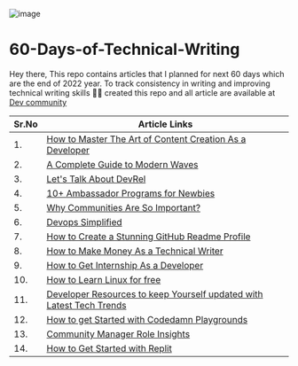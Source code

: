 
![image](https://user-images.githubusercontent.com/59861179/234605565-7f4779ae-2fce-4172-be90-863ac13bd00a.png)

# 60-Days-of-Technical-Writing

Hey there,
This repo contains articles that I planned for next 60 days which are the end of 2022 year. To track consistency in writing and improving technical writing skills ✍🏻 created this repo and all article are available at [Dev community](https://patilganesh1010.hashnode.dev/)

| Sr.No  | Article Links |
| ------------- | ------------- |
| 1.  | [How to Master The Art of Content Creation As a Developer](https://patilganesh1010.hashnode.dev/how-to-master-the-art-of-content-creation-as-a-developer)  |
| 2.  | [A Complete Guide to Modern Waves](https://patilganesh1010.hashnode.dev/a-complete-guide-to-modern-waves)  |
| 3.  | [Let's Talk About DevRel](https://patilganesh1010.hashnode.dev/lets-talk-about-devrel)  |
| 4.  | [10+ Ambassador Programs for Newbies](https://patilganesh1010.hashnode.dev/10-ambassador-programs-for-newbies)  |
| 5.  | [Why Communities Are So Important?](https://patilganesh1010.hashnode.dev/why-communities-are-so-important)  |
| 6.  | [Devops Simplified](https://dev.to/patilganesh1010/devops-simplified-j12)  |
| 7.  | [How to Create a Stunning GitHub Readme Profile](https://patilganesh1010.hashnode.dev/how-to-create-a-stunning-github-readme-profile)  |
| 8.  | [How to Make Money As a Technical Writer](https://patilganesh1010.hashnode.dev/a-complete-guide-to-make-money-as-a-technical-writer)  |
| 9.  | [How to Get Internship As a Developer](https://patilganesh1010.hashnode.dev/right-approach-to-get-internship-as-a-developer)  |
| 10. | [How to Learn Linux for free ](https://patilganesh1010.hashnode.dev/a-complete-guide-to-hackthebox)  
| 11. | [Developer Resources to keep Yourself updated with Latest Tech Trends](https://patilganesh1010.hashnode.dev/developer-resources-to-keep-yourself-updated-with-latest-tech-trends)  
| 12. | [How to get Started with Codedamn Playgrounds](https://patilganesh1010.hashnode.dev/announcing-codedamn-playgrounds)
| 13. | [Community Manager Role Insights](https://patilganesh1010.hashnode.dev/community-manager-role-insights)
| 14. | [How to Get Started with Replit](https://dev.to/ganeshstwt/get-started-with-replit-24bf)







 
